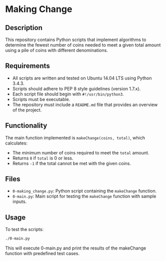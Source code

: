 # Making Change

## Description
This repository contains Python scripts that implement algorithms to determine the fewest number of coins needed to meet a given total amount using a pile of coins with different denominations.

## Requirements
- All scripts are written and tested on Ubuntu 14.04 LTS using Python 3.4.3.
- Scripts should adhere to PEP 8 style guidelines (version 1.7.x).
- Each script file should begin with `#!/usr/bin/python3`.
- Scripts must be executable.
- The repository must include a `README.md` file that provides an overview of the project.

## Functionality
The main function implemented is `makeChange(coins, total)`, which calculates:
- The minimum number of coins required to meet the `total` amount.
- Returns `0` if `total` is 0 or less.
- Returns `-1` if the total cannot be met with the given coins.

## Files
- `0-making_change.py`: Python script containing the `makeChange` function.
- `0-main.py`: Main script for testing the `makeChange` function with sample inputs.

## Usage
To test the scripts:
```bash
./0-main.py
```
This will execute 0-main.py and print the results of the makeChange function with predefined test cases.


